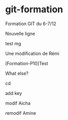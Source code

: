 
# git-formation
Formation GIT du 6-7/12

Nouvelle ligne

test mg

Une modification de Rémi


[Formation-P10]Test

What else?

cd

add key

modif Aicha

remodif Amine
